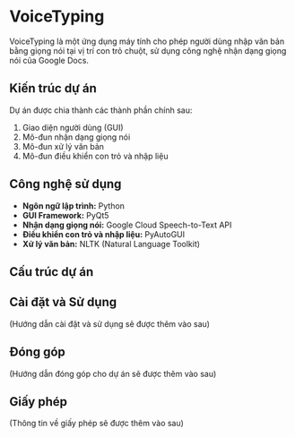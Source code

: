# VoiceTyping

VoiceTyping là một ứng dụng máy tính cho phép người dùng nhập văn bản bằng giọng nói tại vị trí con trỏ chuột, sử dụng công nghệ nhận dạng giọng nói của Google Docs.

## Kiến trúc dự án

Dự án được chia thành các thành phần chính sau:

1. Giao diện người dùng (GUI)
2. Mô-đun nhận dạng giọng nói
3. Mô-đun xử lý văn bản
4. Mô-đun điều khiển con trỏ và nhập liệu

## Công nghệ sử dụng

- **Ngôn ngữ lập trình:** Python
- **GUI Framework:** PyQt5
- **Nhận dạng giọng nói:** Google Cloud Speech-to-Text API
- **Điều khiển con trỏ và nhập liệu:** PyAutoGUI
- **Xử lý văn bản:** NLTK (Natural Language Toolkit)

## Cấu trúc dự án

## Cài đặt và Sử dụng

(Hướng dẫn cài đặt và sử dụng sẽ được thêm vào sau)

## Đóng góp

(Hướng dẫn đóng góp cho dự án sẽ được thêm vào sau)

## Giấy phép

(Thông tin về giấy phép sẽ được thêm vào sau)